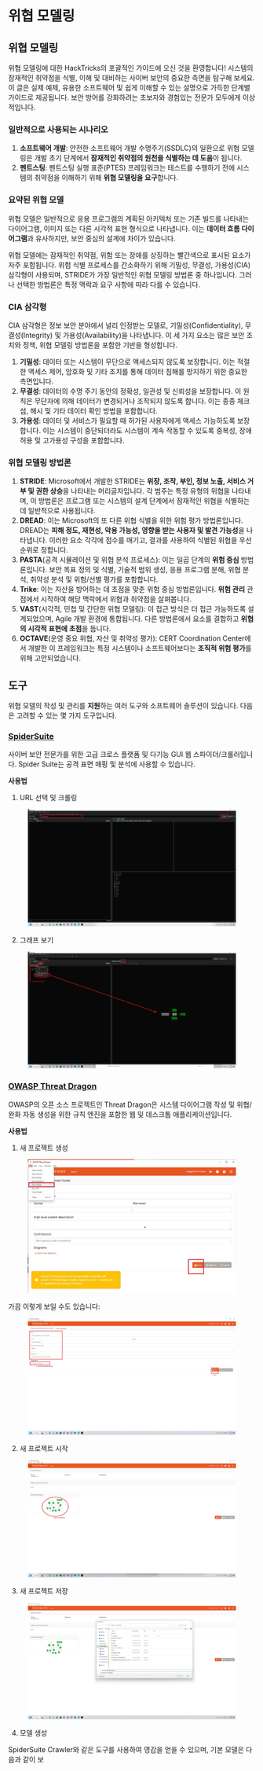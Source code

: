 # 위협 모델링

## 위협 모델링

위협 모델링에 대한 HackTricks의 포괄적인 가이드에 오신 것을 환영합니다! 시스템의 잠재적인 취약점을 식별, 이해 및 대비하는 사이버 보안의 중요한 측면을 탐구해 보세요. 이 글은 실제 예제, 유용한 소프트웨어 및 쉽게 이해할 수 있는 설명으로 가득한 단계별 가이드로 제공됩니다. 보안 방어를 강화하려는 초보자와 경험있는 전문가 모두에게 이상적입니다.

### 일반적으로 사용되는 시나리오

1. **소프트웨어 개발**: 안전한 소프트웨어 개발 수명주기(SSDLC)의 일환으로 위협 모델링은 개발 초기 단계에서 **잠재적인 취약점의 원천을 식별하는 데 도움**이 됩니다.
2. **펜트스팅**: 펜트스팅 실행 표준(PTES) 프레임워크는 테스트를 수행하기 전에 시스템의 취약점을 이해하기 위해 **위협 모델링을 요구**합니다.

### 요약된 위협 모델

위협 모델은 일반적으로 응용 프로그램의 계획된 아키텍처 또는 기존 빌드를 나타내는 다이어그램, 이미지 또는 다른 시각적 표현 형식으로 나타냅니다. 이는 **데이터 흐름 다이어그램**과 유사하지만, 보안 중심의 설계에 차이가 있습니다.

위협 모델에는 잠재적인 취약점, 위험 또는 장애를 상징하는 빨간색으로 표시된 요소가 자주 포함됩니다. 위험 식별 프로세스를 간소화하기 위해 기밀성, 무결성, 가용성(CIA) 삼각형이 사용되며, STRIDE가 가장 일반적인 위협 모델링 방법론 중 하나입니다. 그러나 선택한 방법론은 특정 맥락과 요구 사항에 따라 다를 수 있습니다.

### CIA 삼각형

CIA 삼각형은 정보 보안 분야에서 널리 인정받는 모델로, 기밀성(Confidentiality), 무결성(Integrity) 및 가용성(Availability)을 나타냅니다. 이 세 가지 요소는 많은 보안 조치와 정책, 위협 모델링 방법론을 포함한 기반을 형성합니다.

1. **기밀성**: 데이터 또는 시스템이 무단으로 액세스되지 않도록 보장합니다. 이는 적절한 액세스 제어, 암호화 및 기타 조치를 통해 데이터 침해를 방지하기 위한 중요한 측면입니다.
2. **무결성**: 데이터의 수명 주기 동안의 정확성, 일관성 및 신뢰성을 보장합니다. 이 원칙은 무단자에 의해 데이터가 변경되거나 조작되지 않도록 합니다. 이는 종종 체크섬, 해시 및 기타 데이터 확인 방법을 포함합니다.
3. **가용성**: 데이터 및 서비스가 필요할 때 허가된 사용자에게 액세스 가능하도록 보장합니다. 이는 시스템이 중단되더라도 시스템이 계속 작동할 수 있도록 중복성, 장애 허용 및 고가용성 구성을 포함합니다.

### 위협 모델링 방법론

1. **STRIDE**: Microsoft에서 개발한 STRIDE는 **위장, 조작, 부인, 정보 노출, 서비스 거부 및 권한 상승**을 나타내는 머리글자입니다. 각 범주는 특정 유형의 위협을 나타내며, 이 방법론은 프로그램 또는 시스템의 설계 단계에서 잠재적인 위협을 식별하는 데 일반적으로 사용됩니다.
2. **DREAD**: 이는 Microsoft의 또 다른 위협 식별을 위한 위험 평가 방법론입니다. DREAD는 **피해 정도, 재현성, 악용 가능성, 영향을 받는 사용자 및 발견 가능성**을 나타냅니다. 이러한 요소 각각에 점수를 매기고, 결과를 사용하여 식별된 위협을 우선 순위로 정합니다.
3. **PASTA**(공격 시뮬레이션 및 위협 분석 프로세스): 이는 일곱 단계의 **위험 중심** 방법론입니다. 보안 목표 정의 및 식별, 기술적 범위 생성, 응용 프로그램 분해, 위협 분석, 취약성 분석 및 위험/선별 평가를 포함합니다.
4. **Trike**: 이는 자산을 방어하는 데 초점을 맞춘 위험 중심 방법론입니다. **위험 관리** 관점에서 시작하여 해당 맥락에서 위협과 취약점을 살펴봅니다.
5. **VAST**(시각적, 민첩 및 간단한 위협 모델링): 이 접근 방식은 더 접근 가능하도록 설계되었으며, Agile 개발 환경에 통합됩니다. 다른 방법론에서 요소를 결합하고 **위협의 시각적 표현에 초점**을 둡니다.
6. **OCTAVE**(운영 중요 위협, 자산 및 취약성 평가): CERT Coordination Center에서 개발한 이 프레임워크는 특정 시스템이나 소프트웨어보다는 **조직적 위험 평가**를 위해 고안되었습니다.

## 도구

위협 모델의 작성 및 관리를 **지원**하는 여러 도구와 소프트웨어 솔루션이 있습니다. 다음은 고려할 수 있는 몇 가지 도구입니다.

### [SpiderSuite](https://github.com/3nock/SpiderSuite)

사이버 보안 전문가를 위한 고급 크로스 플랫폼 및 다기능 GUI 웹 스파이더/크롤러입니다. Spider Suite는 공격 표면 매핑 및 분석에 사용할 수 있습니다.

**사용법**

1. URL 선택 및 크롤링

<figure><img src="../.gitbook/assets/threatmodel_spidersuite_1.png" alt=""><figcaption></figcaption></figure>

2. 그래프 보기

<figure><img src="../.gitbook/assets/threatmodel_spidersuite_2.png" alt=""><figcaption></figcaption></figure>

### [OWASP Threat Dragon](https://github.com/OWASP/threat-dragon/releases)

OWASP의 오픈 소스 프로젝트인 Threat Dragon은 시스템 다이어그램 작성 및 위협/완화 자동 생성을 위한 규칙 엔진을 포함한 웹 및 데스크톱 애플리케이션입니다.

**사용법**

1. 새 프로젝트 생성

<figure><img src="../.gitbook/assets/create_new_project_1.jpg" alt=""><figcaption></figcaption></figure>

가끔 이렇게 보일 수도 있습니다:

<figure><img src="../.gitbook/assets/1_threatmodel_create_project.jpg" alt=""><figcaption></figcaption></figure>

2. 새 프로젝트 시작

<figure><img src="../.gitbook/assets/launch_new_project_2.jpg" alt=""><figcaption></figcaption></figure>

3. 새 프로젝트 저장

<figure><img src="../.gitbook/assets/save_new_project.jpg" alt=""><figcaption></figcaption></figure>

4. 모델 생성

SpiderSuite Crawler와 같은 도구를 사용하여 영감을 얻을 수 있으며, 기본 모델은 다음과 같이 보
